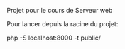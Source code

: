 Projet pour le cours de Serveur web

Pour lancer depuis la racine du projet:

php -S localhost:8000 -t public/
